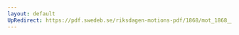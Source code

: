 ```yaml
---
layout: default
UpRedirect: https://pdf.swedeb.se/riksdagen-motions-pdf/1868/mot_1868__fk__00042/mot_1868__fk__00042_002.pdf
---
```

